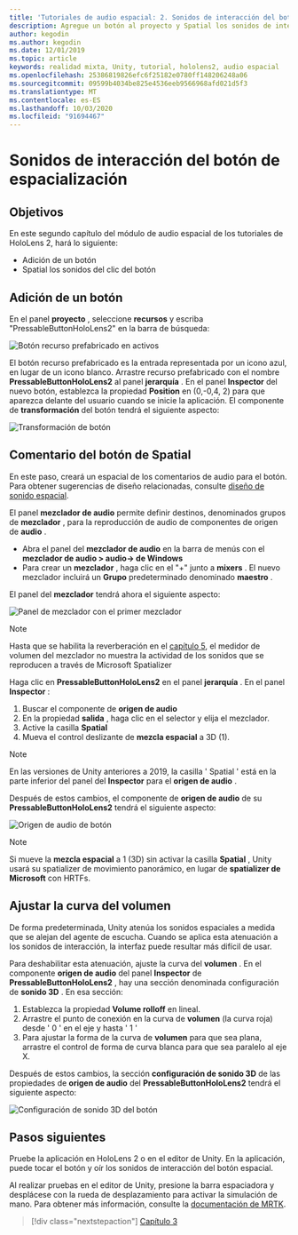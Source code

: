 ```yaml
---
title: 'Tutoriales de audio espacial: 2. Sonidos de interacción del botón de espacialización'
description: Agregue un botón al proyecto y Spatial los sonidos de interacción del botón.
author: kegodin
ms.author: kegodin
ms.date: 12/01/2019
ms.topic: article
keywords: realidad mixta, Unity, tutorial, hololens2, audio espacial
ms.openlocfilehash: 25386819826efc6f25182e0780ff148206248a06
ms.sourcegitcommit: 09599b4034be825e4536eeb9566968afd021d5f3
ms.translationtype: MT
ms.contentlocale: es-ES
ms.lasthandoff: 10/03/2020
ms.locfileid: "91694467"
---
```

# <a name="spatializing-button-interaction-sounds"></a>Sonidos de interacción del botón de espacialización

## <a name="objectives"></a>Objetivos
En este segundo capítulo del módulo de audio espacial de los tutoriales de HoloLens 2, hará lo siguiente:
* Adición de un botón
* Spatial los sonidos del clic del botón

## <a name="add-a-button"></a>Adición de un botón
En el panel **proyecto** , seleccione **recursos** y escriba "PressableButtonHoloLens2" en la barra de búsqueda:

![Botón recurso prefabricado en activos](images/spatial-audio/button-prefab-in-assets.png)

El botón recurso prefabricado es la entrada representada por un icono azul, en lugar de un icono blanco. Arrastre recurso prefabricado con el nombre **PressableButtonHoloLens2** al panel **jerarquía** . En el panel **Inspector** del nuevo botón, establezca la propiedad **Position** en (0,-0,4, 2) para que aparezca delante del usuario cuando se inicie la aplicación. El componente de **transformación** del botón tendrá el siguiente aspecto:

![Transformación de botón](images/spatial-audio/button-transform.png)

## <a name="spatialize-button-feedback"></a>Comentario del botón de Spatial
En este paso, creará un espacial de los comentarios de audio para el botón. Para obtener sugerencias de diseño relacionadas, consulte [diseño de sonido espacial](../../../design/spatial-sound-design.md). 

El panel **mezclador de audio** permite definir destinos, denominados grupos de **mezclador** , para la reproducción de audio de componentes de origen de **audio** . 
* Abra el panel del **mezclador de audio** en la barra de menús con el **mezclador de audio > audio-> de Windows**
* Para crear un **mezclador** , haga clic en el "+" junto a **mixers** . El nuevo mezclador incluirá un **Grupo** predeterminado denominado **maestro** .

El panel del **mezclador** tendrá ahora el siguiente aspecto:

![Panel de mezclador con el primer mezclador](images/spatial-audio/mixer-panel-with-first-mixer.png)

> [!NOTE]
> Hasta que se habilita la reverberación en el [capítulo 5](unity-spatial-audio-ch5.md), el medidor de volumen del mezclador no muestra la actividad de los sonidos que se reproducen a través de Microsoft Spatializer

Haga clic en **PressableButtonHoloLens2** en el panel **jerarquía** . En el panel **Inspector** :
1. Buscar el componente de **origen de audio**
2. En la propiedad **salida** , haga clic en el selector y elija el mezclador.
3. Active la casilla **Spatial**
4. Mueva el control deslizante de **mezcla espacial** a 3D (1).

> [!NOTE]
> En las versiones de Unity anteriores a 2019, la casilla ' Spatial ' está en la parte inferior del panel del **Inspector** para el **origen de audio** .

Después de estos cambios, el componente de **origen de audio** de su **PressableButtonHoloLens2** tendrá el siguiente aspecto:

![Origen de audio de botón](images/spatial-audio/button-audio-source.png)

> [!NOTE]
> Si mueve la **mezcla espacial** a 1 (3D) sin activar la casilla **Spatial** , Unity usará su spatializer de movimiento panorámico, en lugar de **spatializer de Microsoft** con HRTFs.

## <a name="adjust-the-volume-curve"></a>Ajustar la curva del volumen
De forma predeterminada, Unity atenúa los sonidos espaciales a medida que se alejan del agente de escucha. Cuando se aplica esta atenuación a los sonidos de interacción, la interfaz puede resultar más difícil de usar.

Para deshabilitar esta atenuación, ajuste la curva del **volumen** . En el componente **origen de audio** del panel **Inspector** de **PressableButtonHoloLens2** , hay una sección denominada configuración de **sonido 3D** . En esa sección:
1. Establezca la propiedad **Volume rolloff** en lineal.
2. Arrastre el punto de conexión en la curva de **volumen** (la curva roja) desde ' 0 ' en el eje y hasta ' 1 '
3. Para ajustar la forma de la curva de **volumen** para que sea plana, arrastre el control de forma de curva blanca para que sea paralelo al eje X.

Después de estos cambios, la sección **configuración de sonido 3D** de las propiedades de **origen de audio** del **PressableButtonHoloLens2** tendrá el siguiente aspecto:

![Configuración de sonido 3D del botón](images/spatial-audio/button-3d-sound-settings.png)

## <a name="next-steps"></a>Pasos siguientes

Pruebe la aplicación en HoloLens 2 o en el editor de Unity. En la aplicación, puede tocar el botón y oír los sonidos de interacción del botón espacial.

Al realizar pruebas en el editor de Unity, presione la barra espaciadora y desplácese con la rueda de desplazamiento para activar la simulación de mano. Para obtener más información, consulte la [documentación de MRTK](https://microsoft.github.io/MixedRealityToolkit-Unity/Documentation/GettingStartedWithTheMRTK.html#using-the-in-editor-hand-input-simulation-to-test-a-scene).

> [!div class="nextstepaction"]
> [Capítulo 3](unity-spatial-audio-ch3.md)

